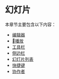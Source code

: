# 幻灯片

本章节主要包含以下内容：

<ul>
  <li><a href="/slide/editor/editor.md/">编辑器</a></li>
  <li><a href="/slide/editor/player.md/">播放</a></li>
  <li><a href="/slide/toolbar.md/">工具栏</a></li>
  <li><a href="/slide/sidebar.md/">侧边栏</a></li>
  <li><a href="/slide/filmstrip.md/">幻灯片列表</a></li>
  <li><a href="/slide/shortcut.md/">快捷键</a></li>
  <li><a href="/slide/collaborator.md/">协作者</a></li>
</ul>